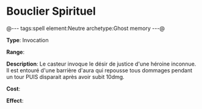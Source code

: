 # Bouclier Spirituel

@---
tags:spell
element:Neutre
archetype:Ghost memory
---@

**Type**:
Invocation

**Range**:

**Description**:
Le casteur invoque le désir de justice d'une héroine inconnue. Il est entouré d'une barrière d'aura qui repousse tous dommages pendant un tour PUIS disparait après avoir subit 10dmg.

**Cost**:

**Effect**:
